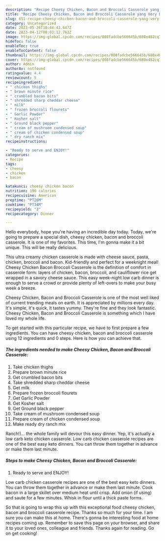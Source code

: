 ```yaml
---
description: "Recipe Cheesy Chicken, Bacon and Broccoli Casserole yang Very Delicious"
title: "Recipe Cheesy Chicken, Bacon and Broccoli Casserole yang Very Delicious"
slug: 651-recipe-cheesy-chicken-bacon-and-broccoli-casserole-yang-very-delicious
category: Uncategorized
date: 2023-05-26T10:44:43.647Z
date: 2023-04-12T00:03:12.761Z
image: https://img-global.cpcdn.com/recipes/008fadcbe566645b/680x482cq70/cheesy-chicken-bacon-and-broccoli-casserole-recipe-main-photo.jpg
hideToc: false
enableToc: true
enableTocContent: false
thumbnail: https://img-global.cpcdn.com/recipes/008fadcbe566645b/680x482cq70/cheesy-chicken-bacon-and-broccoli-casserole-recipe-main-photo.jpg
cover: https://img-global.cpcdn.com/recipes/008fadcbe566645b/680x482cq70/cheesy-chicken-bacon-and-broccoli-casserole-recipe-main-photo.jpg
author: Admin
authorAv: notfound
ratingvalue: 4.4
reviewcount: 5
recipeingredient:
- " chicken thighs"
- " brown minute rice"
- " crumbled bacon bits"
- " shredded sharp cheddar cheese"
- " milk"
- " frozen broccoli flourets"
- " Garlic Powder"
- " Kosher salt"
- " Ground black pepper"
- " cream of mushroom condensed soup"
- " cream of chicken condensed soup"
- " dry ranch mix"
recipeinstructions:

- "Ready to serve and ENJOY!"
categories:
- Recipe
tags:
- cheesy
- chicken
- bacon

katakunci: cheesy chicken bacon 
nutrition: 190 calories
recipecuisine: American
preptime: "PT26M"
cooktime: "PT34M"
recipeyield: "3"
recipecategory: Dinner

---
```



Hello everybody, hope you're having an incredible day today. Today, we're going to prepare a special dish, cheesy chicken, bacon and broccoli casserole. It is one of my favorites. This time, I'm gonna make it a bit unique. This will be really delicious.

This ultra creamy chicken casserole is made with cheese sauce, pasta, chicken, broccoli and bacon. Kid-friendly and perfect for a weeknight meal! Cheesy Chicken Bacon Broccoli Casserole is the definition of comfort in casserole form: layers of chicken, bacon, broccoli, and cauliflower rice get wrapped in a savory cheese sauce. This easy week-night low carb dinner is enough to serve a crowd or provide plenty of left-overs to make your busy week a breeze.

Cheesy Chicken, Bacon and Broccoli Casserole is one of the most well liked of current trending meals on earth. It is appreciated by millions every day. It's simple, it's quick, it tastes yummy. They're fine and they look fantastic. Cheesy Chicken, Bacon and Broccoli Casserole is something which I have loved my whole life.


To get started with this particular recipe, we have to first prepare a few ingredients. You can have cheesy chicken, bacon and broccoli casserole using 12 ingredients and 0 steps. Here is how you can achieve that.

<!--inarticleads1-->

##### The ingredients needed to make Cheesy Chicken, Bacon and Broccoli Casserole:

1. Take  chicken thighs
1. Prepare  brown minute rice
1. Get  crumbled bacon bits
1. Take  shredded sharp cheddar cheese
1. Get  milk
1. Prepare  frozen broccoli flourets
1. Get  Garlic Powder
1. Get  Kosher salt
1. Get  Ground black pepper
1. Take  cream of mushroom condensed soup
1. Prepare  cream of chicken condensed soup
1. Make ready  dry ranch mix


Ranch!)… the whole family will devour this easy dinner. Yep, it&#39;s actually a low carb keto chicken casserole. Low carb chicken casserole recipes are one of the best easy keto dinners. You can throw them together in advance or make them last minute. 

<!--inarticleads2-->

##### Steps to make Cheesy Chicken, Bacon and Broccoli Casserole:


1. Ready to serve and ENJOY!

Low carb chicken casserole recipes are one of the best easy keto dinners. You can throw them together in advance or make them last minute. Cook bacon in a large skillet over medium heat until crisp. Add onion (if using) and saute for a few minutes. Whisk in flour until a thick paste forms. 

So that is going to wrap this up with this exceptional food cheesy chicken, bacon and broccoli casserole recipe. Thanks so much for your time. I am sure you can make this at home. There's gonna be interesting food at home recipes coming up. Remember to save this page on your browser, and share it to your loved ones, colleague and friends. Thanks again for reading. Go on get cooking!
